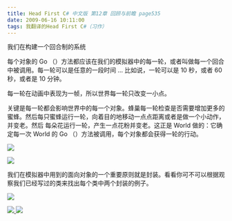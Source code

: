 ```yaml
---
title: Head First C# 中文版 第12章 回顾与前瞻 page535
date: 2009-06-16 10:11:00
tags: 我翻译的Head First C#（习作）
---
```

我们在构建一个回合制的系统

  

每个对象的  Go  （）方法都应该在我们的模拟器中的每一轮，或者叫做每一个回合中被调用。每一轮可以是任意的一段时间  ...  比如说，一轮可以是  10
秒，或者  60  秒，或者是  10  分钟。

  

每一轮在动画中表现为一帧，所以世界每一轮只改变一小点。

  

关键是每一轮都会影响世界中的每一个对象。蜂巢每一轮检查是否需要增加更多的蜜蜂。然后每只蜜蜂运行一轮，向着目的地移动一点点距离或者是做一个小动作，并变老。然后
每朵花运行一轮，产生一点花粉并变老。这正是  World  做的：它确定每一次  World  的  Go  （）方法被调用，每个对象都会获得一轮的行动。

  

![](https://p-blog.csdn.net/images/p_blog_csdn_net/cuipengfei1/EntryImages/20090616/2009-06-16_10-00-14.jpg)

![](https://p-blog.csdn.net/images/p_blog_csdn_net/cuipengfei1/EntryImages/20090616/2009-06-16_10-06-59.jpg)

我们在模拟器中用到的面向对象的一个重要原则就是封装。看看你可不可以根据观察我们已经写过的类来找出每个类中两个封装的例子。

  

![](https://p-blog.csdn.net/images/p_blog_csdn_net/cuipengfei1/EntryImages/20090616/2009-06-16_10-10-07.jpg)



[ ![](https://profile.csdnimg.cn/5/2/5/3_cuipengfei1)
![](https://g.csdnimg.cn/static/user-reg-year/1x/11.png)
](https://blog.csdn.net/cuipengfei1)





